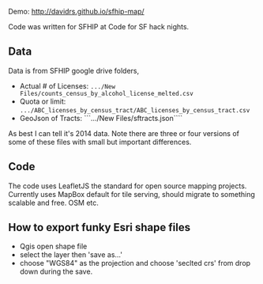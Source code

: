 Demo: http://davidrs.github.io/sfhip-map/

Code was written for SFHIP at Code for SF hack nights.


## Data

Data is from SFHIP  google drive folders, 


- Actual # of Licenses: ```.../New Files/counts_census_by_alcohol_license_melted.csv```
- Quota or limit: ```.../ABC_licenses_by_census_tract/ABC_licenses_by_census_tract.csv```
- GeoJson of Tracts: ```.../New Files/sftracts.json````

As best I can tell it's 2014 data. Note there are three or four versions of some of these files with small but important differences.


## Code

The code uses LeafletJS the standard for open source mapping projects.
Currently uses MapBox default for tile serving, should migrate to something scalable and free. OSM etc.

## How to export funky Esri shape files

- Qgis open shape file
- select the layer then 'save as...'
- choose "WGS84" as the projection and choose 'seclted crs' from drop down during the save.

